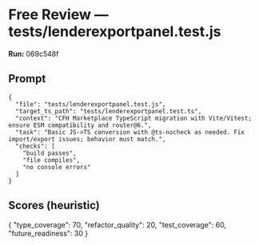 # Free Review — tests/lenderexportpanel.test.js

**Run:** 069c548f

## Prompt

```
{
  "file": "tests/lenderexportpanel.test.js",
  "target_ts_path": "tests/lenderexportpanel.test.ts",
  "context": "CFH Marketplace TypeScript migration with Vite/Vitest; ensure ESM compatibility and router@6.",
  "task": "Basic JS->TS conversion with @ts-nocheck as needed. Fix import/export issues; behavior must match.",
  "checks": [
    "build passes",
    "file compiles",
    "no console errors"
  ]
}
```

## Scores (heuristic)

{
  "type_coverage": 70,
  "refactor_quality": 20,
  "test_coverage": 60,
  "future_readiness": 30
}
